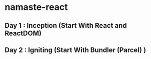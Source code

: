 # namaste-react

## Day 1 : Inception (Start With React and ReactDOM)

## Day 2 : Igniting (Start With Bundler (Parcel) )
